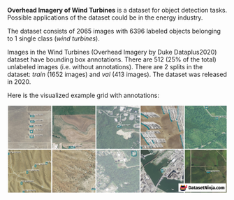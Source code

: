 **Overhead Imagery of Wind Turbines** is a dataset for object detection tasks. Possible applications of the dataset could be in the energy industry. 

The dataset consists of 2065 images with 6396 labeled objects belonging to 1 single class (*wind turbines*).

Images in the Wind Turbines (Overhead Imagery by Duke Dataplus2020) dataset have bounding box annotations. There are 512 (25% of the total) unlabeled images (i.e. without annotations). There are 2 splits in the dataset: *train* (1652 images) and *val* (413 images). The dataset was released in 2020.

Here is the visualized example grid with annotations:

<img src="https://github.com/dataset-ninja/real-overhead-wind-turbines/raw/main/visualizations/horizontal_grid.png">
